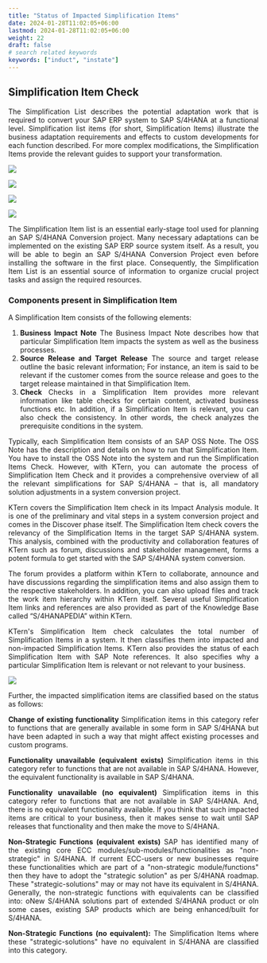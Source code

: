 ```yaml
---
title: "Status of Impacted Simplification Items"
date: 2024-01-28T11:02:05+06:00
lastmod: 2024-01-28T11:02:05+06:00
weight: 22
draft: false
# search related keywords
keywords: ["induct", "instate"]
---
```

<div style='text-align: justify;'>


## Simplification Item Check

The Simplification List describes the potential adaptation work that is required to convert your SAP ERP system to SAP S/4HANA at a functional level. Simplification list items (for short, Simplification Items) illustrate the business adaptation requirements and effects to custom developments for each function described. For more complex modifications, the Simplification Items provide the relevant guides to support your transformation.

![](https://storage.googleapis.com/ktern-public-files/product-documentation/Digital%20Maps/30_launch_status_of_impacted_simplification_items_process_assessment_digital_maps.png)
 
![](https://storage.googleapis.com/ktern-public-files/product-documentation/Digital%20Maps/31_status_of_impacted_simplification_items_process_assessment_digital_maps.png)
 
![](https://storage.googleapis.com/ktern-public-files/product-documentation/Digital%20Maps/32_table_status_of_impacted_simplification_items_process_assessment_digital_maps.png)
 
![](https://storage.googleapis.com/ktern-public-files/product-documentation/Digital%20Maps/33_table_status_of_impacted_simplification_items_process_assessment_digital_maps.png)

The Simplification Item list is an essential early-stage tool used for planning an SAP S/4HANA Conversion project. Many necessary adaptations can be implemented on the existing SAP ERP source system itself. As a result, you will be able to begin an SAP S/4HANA Conversion Project even before installing the software in the first place. Consequently, the Simplification Item List is an essential source of information to organize crucial project tasks and assign the required resources.


### Components present in Simplification Item

A Simplification Item consists of the following elements:

1. **Business Impact Note**
   The Business Impact Note describes how that particular Simplification Item impacts the system as well as the business processes.
2. **Source Release and Target Release**
   The source and target release outline the basic relevant information; For instance, an item is said to be relevant if the customer comes from the source release and goes to the target release maintained in that Simplification Item.
3. **Check**
   Checks in a Simplification Item provides more relevant information like table checks for certain content, activated business functions etc. In addition, if a Simplification Item is relevant, you can also check the consistency. In other words, the check analyzes the prerequisite conditions in the system.

Typically, each Simplification Item consists of an SAP OSS Note. The OSS Note has the description and details on how to run that Simplification Item. You have to install the OSS Note into the system and run the Simplification Items Check. However, with KTern, you can automate the process of Simplification Item Check and it provides a comprehensive overview of all the relevant simplifications for SAP S/4HANA – that is, all mandatory solution adjustments in a system conversion project.

KTern covers the Simplification Item check in its Impact Analysis module. It is one of the preliminary and vital steps in a system conversion project and comes in the Discover phase itself. The Simplification Item check covers the relevancy of the Simplification Items in the target SAP S/4HANA system. This analysis, combined with the productivity and collaboration features of KTern such as forum, discussions and stakeholder management, forms a potent formula to get started with the SAP S/4HANA system conversion.

The forum provides a platform within KTern to collaborate, announce and have discussions regarding the simplification items and also assign them to the respective stakeholders. In addition, you can also upload files and track the work item hierarchy within KTern itself. Several useful Simplification Item links and references are also provided as part of the Knowledge Base called “S/4HANAPEDIA” within KTern.

KTern's Simplification Item check calculates the total number of Simplification Items in a system. It then classifies them into impacted and non-impacted Simplification Items. KTern also provides the status of each Simplification Item with SAP Note references. It also specifies why a particular Simplification Item is relevant or not relevant to your business.

![](https://storage.googleapis.com/ktern-docs-files/bpa-11.png)

Further, the impacted simplification items are classified based on the status as follows:

**Change of existing functionality**
Simplification items in this category refer to functions that are generally available in some form in SAP S/4HANA but have been adapted in such a way that might affect existing processes and custom programs.

**Functionality unavailable (equivalent exists)**
Simplification items in this category refer to functions that are not available in SAP S/4HANA. However, the equivalent functionality is available in SAP S/4HANA.

**Functionality unavailable (no equivalent)**
Simplification items in this category refer to functions that are not available in SAP S/4HANA. And, there is no equivalent functionality available. If you think that such impacted items are critical to your business, then it makes sense to wait until SAP releases that functionality and then make the move to S/4HANA.

**Non-Strategic Functions (equivalent exists)**
SAP has identified many of the existing core ECC modules/sub-modules/functionalities as "non-strategic" in S/4HANA. If current ECC-users or new businesses require these functionalities which are part of a "non-strategic module/functions" then they have to adopt the "strategic solution" as per S/4HANA roadmap. These "strategic-solutions" may or may not have its equivalent in S/4HANA. Generally, the non-strategic functions with equivalents can be classified into: oNew S/4HANA solutions part of extended S/4HANA product or oIn some cases, existing SAP products which are being enhanced/built for S/4HANA.

**Non-Strategic Functions (no equivalent):**
The Simplification Items where these "strategic-solutions" have no equivalent in S/4HANA are classified into this category.